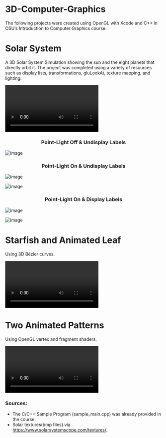 # 3D-Computer-Graphics

The following projects were created using OpenGL with Xcode and C++ in OSU’s Introduction to Computer Graphics course.

# Solar System

A 3D Solar System Simulation showing the sun and the eight planets that directly orbit it. The project was completed using a variety of resources such as display lists, transformations, gluLookAt, texture mapping, and lighting.

![Click here to view demo](https://user-images.githubusercontent.com/49329136/179473613-e08fa9ac-9d23-4c55-9a67-e4e002a3e2f7.mp4)

<h3 align="center">Point-Light Off & Undisplay Labels</h3>

![image](https://user-images.githubusercontent.com/49329136/179336782-3998203f-b22d-41a5-9e02-c9c86e53156c.png)

<h3 align="center">Point-Light On & Undisplay Labels</h3>

![image](https://user-images.githubusercontent.com/49329136/179336771-9410d571-8124-4e6b-96c2-77f055b52317.png)

![image](https://user-images.githubusercontent.com/49329136/179336786-7fe2ee93-ea0b-4c0a-9a7e-5793396d0f11.png)

<h3 align="center">Point-Light On & Display Labels</h3>

![image](https://user-images.githubusercontent.com/49329136/179336764-9687a99f-dff8-4599-953f-577ee207e80a.png)

![image](https://user-images.githubusercontent.com/49329136/179336790-78e9e39e-3ed6-48e4-97cd-61118a3af59b.png)

# Starfish and Animated Leaf

Using 3D Bézier curves.

![Click here to view demo](https://user-images.githubusercontent.com/49329136/179431419-e6486488-1742-4b09-be58-c196b566c936.mov)

# Two Animated Patterns

Using OpenGL vertex and fragment shaders.

![Click here to view demo](https://user-images.githubusercontent.com/49329136/179430193-eb46db66-9198-4d5a-8d23-819c12358f97.mov)

<h3>Sources:</h3>

- The C/C++ Sample Program (sample_main.cpp) was already provided in the course. 
- Solar textures(bmp files) via https://www.solarsystemscope.com/textures/.


